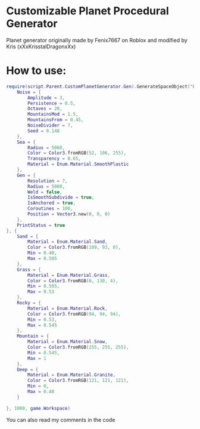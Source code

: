 # Customizable Planet Procedural Generator
Planet generator originally made by Fenix7667 on Roblox and modified by Kris (xXxKrisstalDragonxXx) 

# How to use:
```lua
require(script.Parent.CustomPlanetGenerator.Gen).GenerateSpaceObject("Earth", {
	Noise = {
		Amplitude = 3,
		Persistence = 0.5,
		Octaves = 20,
		MountainsMod = 1.5,
		MountainsFrom = 0.45,
		NoiseDivider = 7,
		Seed = 0.148
	},
	Sea = {
		Radius = 5080,
		Color = Color3.fromRGB(52, 106, 255),
		Transparency = 0.65,
		Material = Enum.Material.SmoothPlastic
	},
	Gen = {
		Resolution = 7,
		Radius = 5000,
		Weld = false,
		IsSmoothSubdivide = true,
		IsAnchored = true,
		Coroutines = 100,
		Position = Vector3.new(0, 0, 0)
	},
	PrintStatus = true
}, {
	Sand = {
		Material = Enum.Material.Sand,
		Color = Color3.fromRGB(109, 93, 0),
		Min = 0.48,
		Max = 0.505
	},
	Grass = {
		Material = Enum.Material.Grass,
		Color = Color3.fromRGB(0, 130, 4),
		Min = 0.505,
		Max = 0.53
	},
	Rocky = {
		Material = Enum.Material.Rock,
		Color = Color3.fromRGB(94, 94, 94),
		Min = 0.53,
		Max = 0.545
	},
	Mountain = {
		Material = Enum.Material.Snow,
		Color = Color3.fromRGB(255, 255, 255),
		Min = 0.545,
		Max = 1
	},
	Deep = {
		Material = Enum.Material.Granite,
		Color = Color3.fromRGB(121, 121, 121),
		Min = 0,
		Max = 0.48
	}
	
}, 1000, game.Workspace)
```
You can also read my comments in the code
